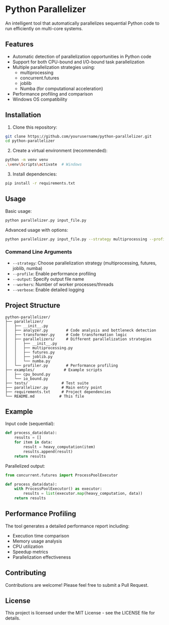 # Python Parallelizer

An intelligent tool that automatically parallelizes sequential Python code to run efficiently on multi-core systems.

## Features

- Automatic detection of parallelization opportunities in Python code
- Support for both CPU-bound and I/O-bound task parallelization
- Multiple parallelization strategies using:
  - multiprocessing
  - concurrent.futures
  - joblib
  - Numba (for computational acceleration)
- Performance profiling and comparison
- Windows OS compatibility

## Installation

1. Clone this repository:

```bash
git clone https://github.com/yourusername/python-parallelizer.git
cd python-parallelizer
```

2. Create a virtual environment (recommended):

```bash
python -m venv venv
.\venv\Scripts\activate  # Windows
```

3. Install dependencies:

```bash
pip install -r requirements.txt
```

## Usage

Basic usage:

```bash
python parallelizer.py input_file.py
```

Advanced usage with options:

```bash
python parallelizer.py input_file.py --strategy multiprocessing --profile --output parallel_version.py
```

### Command Line Arguments

- `--strategy`: Choose parallelization strategy (multiprocessing, futures, joblib, numba)
- `--profile`: Enable performance profiling
- `--output`: Specify output file name
- `--workers`: Number of worker processes/threads
- `--verbose`: Enable detailed logging

## Project Structure

```
python-parallelizer/
├── parallelizer/
│   ├── __init__.py
│   ├── analyzer.py        # Code analysis and bottleneck detection
│   ├── transformer.py     # Code transformation logic
│   ├── parallelizers/     # Different parallelization strategies
│   │   ├── __init__.py
│   │   ├── multiprocessing.py
│   │   ├── futures.py
│   │   ├── joblib.py
│   │   └── numba.py
│   └── profiler.py        # Performance profiling
├── examples/             # Example scripts
│   ├── cpu_bound.py
│   └── io_bound.py
├── tests/               # Test suite
├── parallelizer.py      # Main entry point
├── requirements.txt     # Project dependencies
└── README.md           # This file
```

## Example

Input code (sequential):

```python
def process_data(data):
    results = []
    for item in data:
        result = heavy_computation(item)
        results.append(result)
    return results
```

Parallelized output:

```python
from concurrent.futures import ProcessPoolExecutor

def process_data(data):
    with ProcessPoolExecutor() as executor:
        results = list(executor.map(heavy_computation, data))
    return results
```

## Performance Profiling

The tool generates a detailed performance report including:

- Execution time comparison
- Memory usage analysis
- CPU utilization
- Speedup metrics
- Parallelization effectiveness

## Contributing

Contributions are welcome! Please feel free to submit a Pull Request.

## License

This project is licensed under the MIT License - see the LICENSE file for details.
